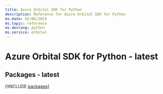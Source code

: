 ```yaml
---
title: Azure Orbital SDK for Python
description: Reference for Azure Orbital SDK for Python
ms.date: 02/06/2024
ms.topic: reference
ms.devlang: python
ms.service: orbital
---
```

# Azure Orbital SDK for Python - latest
## Packages - latest
[!INCLUDE [packages](orbital-index.md)]